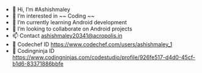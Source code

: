 - 👋 Hi, I’m #Ashishmaley
- 👀 I’m interested in ~~ Coding ~~
- 🌱 I’m currently learning Android development
- 💞️ I’m looking to collaborate on Android projects
- 📫 Contact ashishmaley20341@acropolis.in
- 🥳 Codechef ID https://www.codechef.com/users/ashishmaley_1
- 🤗 Codingninja ID https://www.codingninjas.com/codestudio/profile/926fe517-d4d0-45cf-b1d6-83371886bbfe
